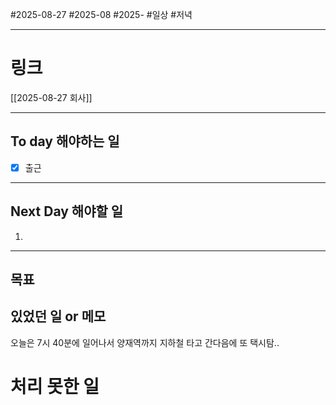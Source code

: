 #2025-08-27 #2025-08 #2025-
#일상 #저녁 

-------
# 링크
[[2025-08-27 회사]]

---
## To day 해야하는 일
- [x] 출근

---
## Next Day 해야할 일
1. 

---

## 목표


## 있었던 일  or 메모
오늘은 7시 40분에 일어나서 양재역까지 지하철 타고 간다음에 또 택시탐..


# 처리 못한 일